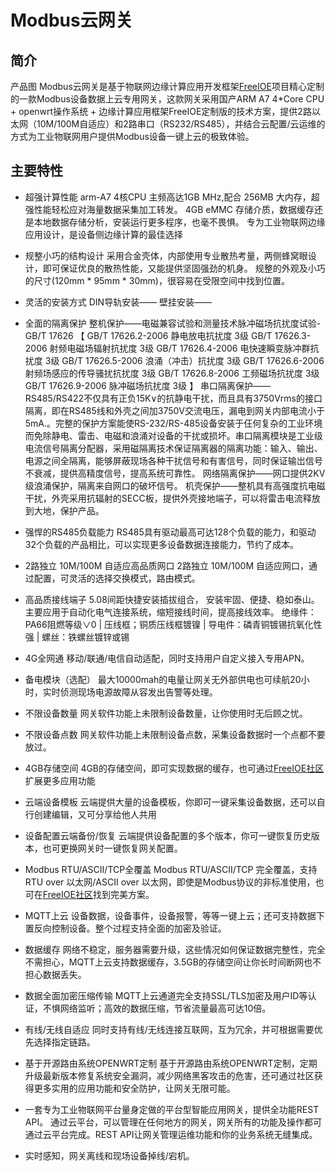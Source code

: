 # Modbus云网关

## 简介

产品图
Modbus云网关是基于物联网边缘计算应用开发框架[FreeIOE](https://github.com/freeioe/freeioe)项目精心定制的一款Modbus设备数据上云专用网关，这款网关采用国产ARM A7 4*Core CPU + openwrt操作系统 + 边缘计算应用框架FreeIOE定制版的技术方案，提供2路以太网（10M/100M自适应）和2路串口（RS232/RS485），并结合云配置/云运维的方式为工业物联网用户提供Modbus设备一键上云的极致体验。




## 主要特性

* 超强计算性能
  arm-A7 4核CPU 主频高达1GB MHz,配合 256MB 大内存，超强性能轻松应对海量数据采集加工转发。
  4GB eMMC 存储介质，数据缓存还是本地数据存储分析，安装运行更多程序，也毫不畏惧。
  专为工业物联网边缘应用设计，是设备侧边缘计算的最佳选择

* 规整小巧的结构设计
  采用合金壳体，内部使用专业散热考量，两侧蜂窝眼设计，即可保证优良的散热性能，又能提供坚固强劲的机身。
  规整的外观及小巧的尺寸(120mm * 95mm * 30mm)，很容易在受限空间中找到位置。


* 灵活的安装方式
  DIN导轨安装——
  壁挂安装——

* 全面的隔离保护
  整机保护——电磁兼容试验和测量技术脉冲磁场抗扰度试验- GB/T 17626
        【
            GB/T 17626.2-2006 静电放电抗扰度 3级
            GB/T 17626.3-2006 射频电磁场辐射抗扰度 3级
            GB/T 17626.4-2006 电快速瞬变脉冲群抗扰度 3级
            GB/T 17626.5-2006 浪涌（冲击）抗扰度 3级
            GB/T 17626.6-2006 射频场感应的传导骚扰抗扰度 3级
            GB/T 17626.8-2006 工频磁场抗扰度 3级
            GB/T 17626.9-2006 脉冲磁场抗扰度 3级
        】
  串口隔离保护——RS485/RS422不仅具有正负15K∨的抗静电干扰，而且具有3750Vrms的接口隔离，即在RS485线和外壳之间加3750V交流电压，漏电到网关内部电流小于5mA.。完整的保护方案能使RS-232/RS-485设备安装于仼何复杂的工业环境而免除静电、雷击、电磁和浪涌对设备的干扰或损坏。串口隔离模块是工业级电流信号隔离分配器，采用磁隔离技术保证隔离器的隔离功能：输入、输出、电源之间全隔离，能够屏蔽现场各种干扰信号和有害信号，同时保证输岀信号不衰减，提供高精度信号，提高系统可靠性。
  网络隔离保护——网口提供2KV级浪涌保护，隔离来自网口的破坏信号。
  机壳保护——整机具有高强度抗电磁干扰，外壳采用抗辐射的SECC板，提供外壳接地端子，可以将雷击电流释放到大地，保护产品。

* 强悍的RS485负载能力
  RS485具有驱动最高可达128个负载的能力，和驱动32个负载的产品相比，可以实现更多设备数据连接能力，节约了成本。

* 2路独立 10M/100M 自适应高品质网口
  2路独立 10M/100M 自适应网口，通过配置，可灵活的选择交换模式，路由模式。

* 高品质接线端子
  5.08间距快捷安装插拔组合， 安装牢固、便捷、稳如泰山。主要应用于自动化电气连接系统，缩短接线时间，提高接线效率。
  绝缘件：PA66阻燃等级∨0 | 压线框；铜质压线框镀镍 | 导电件：磷青铜镀锡抗氧化性强 | 螺丝：铁螺丝镀锌或锡


* 4G全网通
  移动/联通/电信自动适配，同时支持用户自定义接入专用APN。

* 备电模块（选配）
  最大10000mah的电量让网关无外部供电也可续航20小时，实时侦测现场电源故障从容发出告警等处理。

* 不限设备数量
  网关软件功能上未限制设备数量，让你使用时无后顾之忧。

* 不限设备点数
  网关软件功能上未限制设备点数，采集设备数据时一个点都不要放过。

* 4GB存储空间
  4GB的存储空间，即可实现数据的缓存，也可通过[FreeIOE社区](https://freeioe.org)扩展更多应用功能

* 云端设备模板
  云端提供大量的设备模板，你即可一键采集设备数据，还可以自行创建编辑，又可分享给他人共用

* 设备配置云端备份/恢复
  云端提供设备配置的多个版本，你可一键恢复历史版本，也可更换网关时一键恢复网关配置。

* Modbus RTU/ASCII/TCP全覆盖
  Modbus RTU/ASCII/TCP 完全覆盖，支持 RTU over 以太网/ASCII over 以太网，即使是Modbus协议的非标准使用，也可在[FreeIOE社区](https://freeioe.org)找到完美方案。


* MQTT上云
  设备数据，设备事件，设备报警，等等一键上云；还可支持数据下置反向控制设备。整个过程支持全面的加密及验证。

* 数据缓存
  网络不稳定，服务器需要升级，这些情况如何保证数据完整性，完全不需担心，MQTT上云支持数据缓存，3.5GB的存储空间让你长时间断网也不担心数据丢失。

* 数据全面加密压缩传输
  MQTT上云通道完全支持SSL/TLS加密及用户ID等认证，不惧网络监听；高效的数据压缩，节省流量最高可达10倍。

* 有线/无线自适应
  同时支持有线/无线连接互联网，互为冗余，并可根据需要优先选择指定链路。
  

* 基于开源路由系统OPENWRT定制
  基于开源路由系统OPENWRT定制，定期升级最新版本修复系统安全漏洞，减少网络黑客攻击的危害，还可通过社区获得更多实用的应用功能和安全防护，让网关无限可能。


* 一套专为工业物联网平台量身定做的平台型智能应用网关，提供全功能REST API。
  通过云平台，可以管理在任何地方的网关，网关所有的功能及操作都可通过云平台完成。REST API让网关管理运维功能和你的业务系统无缝集成。

* 实时感知，网关离线和现场设备掉线/宕机。